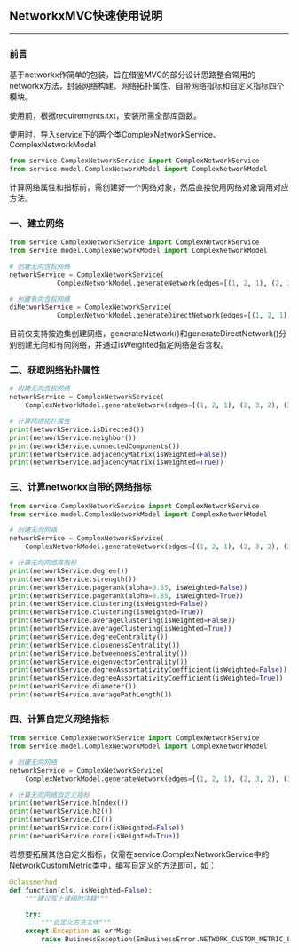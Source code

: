 ## NetworkxMVC快速使用说明

---

### 前言

基于networkx作简单的包装，旨在借鉴MVC的部分设计思路整合常用的networkx方法，封装网络构建、网络拓扑属性、自带网络指标和自定义指标四个模块。

使用前，根据requirements.txt，安装所需全部库函数。

使用时，导入service下的两个类ComplexNetworkService、ComplexNetworkModel

```python
from service.ComplexNetworkService import ComplexNetworkService
from service.model.ComplexNetworkModel import ComplexNetworkModel
```

计算网络属性和指标前，需创建好一个网络对象，然后直接使用网络对象调用对应方法。

### 一、建立网络

```python
from service.ComplexNetworkService import ComplexNetworkService
from service.model.ComplexNetworkModel import ComplexNetworkModel

# 创建无向含权网络
networkService = ComplexNetworkService(
            ComplexNetworkModel.generateNetwork(edges=[(1, 2, 1), (2, 3, 2), (3, 1, 3), (3, 4, 4)], isWeighted=True))

# 创建有向含权网络
diNetworkService = ComplexNetworkService(
            ComplexNetworkModel.generateDirectNetwork(edges=[(1, 2, 1), (2, 3, 2), (3, 1, 3), (3, 4, 4)],isWeighted=True))
```

目前仅支持按边集创建网络，generateNetwork()和generateDirectNetwork()分别创建无向和有向网络，并通过isWeighted指定网络是否含权。



### 二、获取网络拓扑属性

```python
# 构建无向含权网络
networkService = ComplexNetworkService(
    ComplexNetworkModel.generateNetwork(edges=[(1, 2, 1), (2, 3, 2), (3, 1, 3), (3, 4, 4)], isWeighted=True))

# 计算网络拓扑属性
print(networkService.isDirected())
print(networkService.neighbor())
print(networkService.connectedComponents())
print(networkService.adjacencyMatrix(isWeighted=False))
print(networkService.adjacencyMatrix(isWeighted=True))
```



### 三、计算networkx自带的网络指标

```python
from service.ComplexNetworkService import ComplexNetworkService
from service.model.ComplexNetworkModel import ComplexNetworkModel

# 创建无向网络
networkService = ComplexNetworkService(
    ComplexNetworkModel.generateNetwork(edges=[(1, 2, 1), (2, 3, 2), (3, 1, 3), (3, 4, 4)], isWeighted=True))

# 计算无向网络库指标
print(networkService.degree())
print(networkService.strength())
print(networkService.pagerank(alpha=0.85, isWeighted=False))
print(networkService.pagerank(alpha=0.85, isWeighted=True))
print(networkService.clustering(isWeighted=False))
print(networkService.clustering(isWeighted=True))
print(networkService.averageClustering(isWeighted=False))
print(networkService.averageClustering(isWeighted=True))
print(networkService.degreeCentrality())
print(networkService.closenessCentrality())
print(networkService.betweennessCentrality())
print(networkService.eigenvectorCentrality())
print(networkService.degreeAssortativityCoefficient(isWeighted=False))
print(networkService.degreeAssortativityCoefficient(isWeighted=True))
print(networkService.diameter())
print(networkService.averagePathLength())
```



### 四、计算自定义网络指标

```python
from service.ComplexNetworkService import ComplexNetworkService
from service.model.ComplexNetworkModel import ComplexNetworkModel

# 创建无向网络
networkService = ComplexNetworkService(
    ComplexNetworkModel.generateNetwork(edges=[(1, 2, 1), (2, 3, 2), (3, 1, 3), (3, 4, 4)],isWeighted=True))

# 计算无向网络自定义指标
print(networkService.hIndex())
print(networkService.h2())
print(networkService.CI())
print(networkService.core(isWeighted=False))
print(networkService.core(isWeighted=True))
```

若想要拓展其他自定义指标，仅需在service.ComplexNetworkService中的NetworkCustomMetric类中，编写自定义的方法即可，如：

```python
@classmethod
def function(cls, isWeighted=False):
    """建议写上详细的注释"""

    try:
		"""自定义方法主体"""
    except Exception as errMsg:
        raise BusinessException(EmBusinessError.NETWORK_CUSTOM_METRIC_ERROR, errMsg)
```



